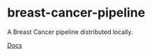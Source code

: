 # breast-cancer-pipeline
A Breast Cancer pipeline distributed locally.

[Docs](https://carlos-eduardo-sanchez-torres.sanchezcarlosjr.com/MexicanPACS-a-Breast-Cancer-risk-estimation-at-a-public-Mexican-hospital-7a807c1db3b641378180b0c60633c38b)
